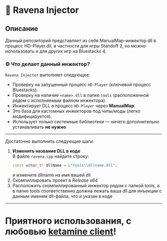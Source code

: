 # 💉 Ravena Injector
## Описание
Данный репозиторий представляет из себя ManualMap-инжектор dll в процесс HD-Player.dll, в частности для игры Standoff 2, но можно использовать и для других игр на Bluestacks 4.

### ⚙️ Что делает данный инжектор?
`Ravena Injector` выполняет следующее:  
- Проверку на запущенный процесс `HD-Player` (ключевой процесс Bluestacks).  
- Проверку на наличие `<name>.dll` в папке `tools` (расположенной рядом с исполняемым файлом инжектора).  
- Инжектирует DLL в процесс `HD-Player` через **ManualMap**.  
- Это база для кастомных инжекторов под читы/моды (легко модифицируется).  
- Использует только системные библиотеки — ничего дополнительно устанавливать **не нужно**.  

---

Достаточно выполнить следующие шаги:

1. **Изменить название DLL в коде**  
   В файле `ravena.cpp` найдите строку:  
   ```cpp
   const wchar_t* dllName = L"tools\\dllname.dll";
   ```
   и измените dllname на имя вашей dll
2. Скомпиллировать проект в *Release x64*
3. Расположить скомпиллированный инжектор рядом с папкой tools, а в папке tools соответственно должна лежать ваша dll для инъекции с данным именем dll-файла, что и указан в коде
---
# Приятного использования, с любовью [ketamine client](https://t.me/ketaminehub)!
